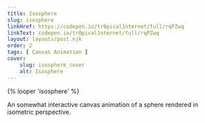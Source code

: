 ```yaml
---
title: Isosphere
slug: isosphere
linkHref: https://codepen.io/tr0pical1nternet/full/rqPZwq
linkText: codepen.io/tr0pical1nternet/full/rqPZwq
layout: layouts/post.njk
order: 2
tags: [ Canvas Animation ]
cover:
    slug: isosphere_cover
    alt: Isosphere
---
```

{% looper 'isosphere' %}

An somewhat interactive canvas animation of a sphere rendered in isometric perspective.
